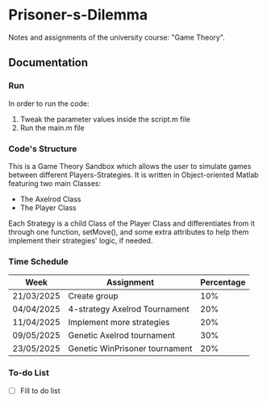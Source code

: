 # Prisoner-s-Dilemma
Notes and assignments of the university course: "Game Theory".

## Documentation
### Run
In order to run the code:
1. Tweak the parameter values inside the script.m file
2. Run the main.m file

### Code's Structure
This is a Game Theory Sandbox which allows the user to simulate games between different Players-Strategies. It is written in Object-oriented Matlab featuring two main Classes:
- The Axelrod Class
- The Player Class

Each Strategy is a child Class of the Player Class and differentiates from it through one function, setMove(), and some extra attributes to help them implement their strategies' logic, if needed.

### Time Schedule
| Week | Assignment | Percentage |
|------|------------|------------|
|21/03/2025|Create group|10%|
|04/04/2025|4-strategy Axelrod Tournament|20%|
|11/04/2025|Implement more strategies|20%|
|09/05/2025|Genetic Axelrod tournament|30%|
|23/05/2025|Genetic WinPrisoner tournament|20%|

### To-do List
- [ ] Fill to do list